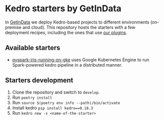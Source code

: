 # Kedro starters by GetInData

In [GetInData](https://getindata.com/) we deploy Kedro-based projects to different environments 
(on-premise and cloud). This repository hosts the starters with a few deployment recipes, including
the ones that use [our plugins](https://github.com/search?q=topic%3Akedro-plugin+org%3Agetindata+fork%3Atrue&type=repositories).

## Available starters

* [pyspark-iris-running-on-gke](getindata_kedro_starters/pyspark-iris-running-on-gke/README.md) uses Google Kubernetes Engine to run Spark-powered kedro pipeline in a distributed manner.

## Starters development

1. Clone the repository and switch to `develop`.
1. Run `poetry install`
1. Run `source $(poetry env info --path)/bin/activate`
1. Install kedro `pip install kedro==0.18.3`
1. Run `kedro new -s <name-of-the-starter>`

